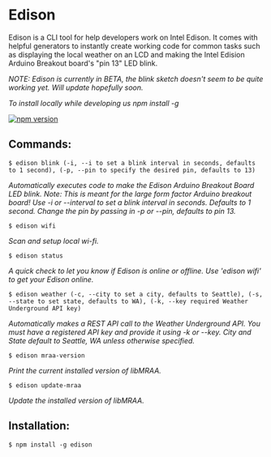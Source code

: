 # Edison
Edison is a CLI tool for help developers work on Intel Edison. It comes with helpful generators to instantly create working code for common tasks such as displaying the local weather on an LCD and making the Intel Edision Arduino Breakout board's "pin 13" LED blink. 

*NOTE: Edison is currently in BETA, the blink sketch doesn't seem to be quite working yet. Will update hopefully soon.*

*To install locally while developing us npm install -g*

[![npm version](https://badge.fury.io/js/edison.svg)](http://badge.fury.io/js/edison)

## Commands:

`$ edison blink (-i, --i to set a blink interval in seconds, defaults to 1 second), (-p, --pin to specify the desired pin, defaults to 13)`

*Automatically executes code to make the Edison Arduino Breakout Board LED blink. Note: This is meant for the large form factor Arduino breakout board! Use -i or --interval to set a blink interval in seconds. Defaults to 1 second. Change the pin by passing in -p or --pin, defaults to pin 13.*

`$ edison wifi`

*Scan and setup local wi-fi.*

`$ edison status`

*A quick check to let you know if Edison is online or offline. Use 'edison wifi' to get your Edison online.*

`$ edison weather (-c, --city to set a city, defaults to Seattle), (-s, --state to set state, defaults to WA), (-k, --key required Weather Underground API key) `

*Automatically makes a REST API call to the Weather Underground API. You must have a registered API key and provide it using -k or --key. City and State default to Seattle, WA unless otherwise specified.*

`$ edison mraa-version`

*Print the current installed version of libMRAA.*

`$ edison update-mraa`

*Update the installed version of libMRAA.*

## Installation:

`$ npm install -g edison`

